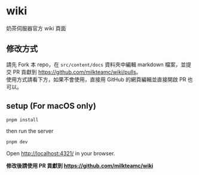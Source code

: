 # wiki
奶茶伺服器官方 wiki 頁面
## 修改方式
請先 Fork 本 repo，在 `src/content/docs` 資料夾中編輯 markdown 檔案，並提交 PR 貢獻到 <https://github.com/milkteamc/wiki/pulls>。    
使用方式請看下方，如果不會使用，直接用 GitHub 的網頁編輯並直接開啟 PR 也可以。
## setup (For macOS only)
```bash
pnpm install
```
then run the server
```bash
pnpm dev
```
Open <http://localhost:4321/> in your browser.  

**修改後請使用 PR 貢獻到 https://github.com/milkteamc/wiki**
